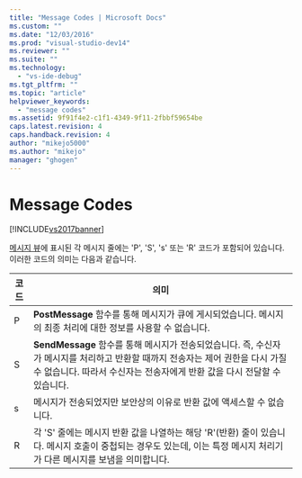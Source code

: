```yaml
---
title: "Message Codes | Microsoft Docs"
ms.custom: ""
ms.date: "12/03/2016"
ms.prod: "visual-studio-dev14"
ms.reviewer: ""
ms.suite: ""
ms.technology: 
  - "vs-ide-debug"
ms.tgt_pltfrm: ""
ms.topic: "article"
helpviewer_keywords: 
  - "message codes"
ms.assetid: 9f91f4e2-c1f1-4349-9f11-2fbbf59654be
caps.latest.revision: 4
caps.handback.revision: 4
author: "mikejo5000"
ms.author: "mikejo"
manager: "ghogen"
---
```

# Message Codes
[!INCLUDE[vs2017banner](../code-quality/includes/vs2017banner.md)]

[메시지 뷰](../debugger/messages-view.md)에 표시된 각 메시지 줄에는 'P', 'S', 's' 또는 'R' 코드가 포함되어 있습니다.  이러한 코드의 의미는 다음과 같습니다.  
  
|코드|의미|  
|--------|--------|  
|P|**PostMessage** 함수를 통해 메시지가 큐에 게시되었습니다.  메시지의 최종 처리에 대한 정보를 사용할 수 없습니다.|  
|S|**SendMessage** 함수를 통해 메시지가 전송되었습니다.  즉, 수신자가 메시지를 처리하고 반환할 때까지 전송자는 제어 권한을 다시 가질 수 없습니다.  따라서 수신자는 전송자에게 반환 값을 다시 전달할 수 있습니다.|  
|s|메시지가 전송되었지만 보안상의 이유로 반환 값에 액세스할 수 없습니다.|  
|R|각 'S' 줄에는 메시지 반환 값을 나열하는 해당 'R'\(반환\) 줄이 있습니다.  메시지 호출이 중첩되는 경우도 있는데, 이는 특정 메시지 처리기가 다른 메시지를 보냄을 의미합니다.|